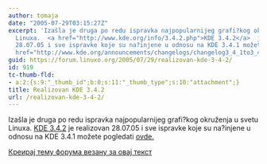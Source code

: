 ```yaml
---
author: tomaja
date: "2005-07-29T03:15:27Z"
excerpt: 'Izašla je druga po redu ispravka najpopularnijeg grafi?kog okruženja u svetu
  Linuxa.  <a href="http://www.kde.org/info/3.4.2.php">KDE 3.4.2</a>  je realizovan
  28.07.05 i sve ispravke koje su na?injene u odnosu na KDE 3.4.1 možete pogledati  <a
  href="http://www.kde.org/announcements/changelogs/changelog3_4_1to3_4_2.php">ovde.</a> '
guid: https://forum.linuxo.org/2005/07/29/realizovan-kde-3-4-2/
id: 919
tc-thumb-fld:
- a:2:{s:9:"_thumb_id";b:0;s:11:"_thumb_type";s:10:"attachment";}
title: Realizovan KDE 3.4.2
url: /realizovan-kde-3-4-2/
---
```

Izašla je druga po redu ispravka najpopularnijeg grafi?kog okruženja u svetu Linuxa. [KDE 3.4.2](http://www.kde.org/info/3.4.2.php) je realizovan 28.07.05 i sve ispravke koje su na?injene u odnosu na KDE 3.4.1 možete pogledati [ovde.](http://www.kde.org/announcements/changelogs/changelog3_4_1to3_4_2.php) <!--break-->

[Креирај тему форума везану за овај текст](https://linuxo.org/nova-tema-na-forumu/?se_pid=919)